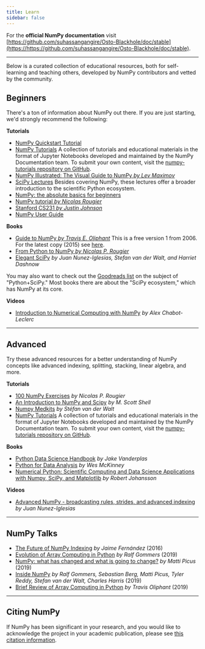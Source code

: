 ```yaml
---
title: Learn
sidebar: false
---
```


For the **official NumPy documentation** visit [https://github.com/suhassangangire/Osto-Blackhole/doc/stable](https://https://github.com/suhassangangire/Osto-Blackhole/doc/stable).

***

Below is a curated collection of educational resources, both for self-learning and teaching others, developed by NumPy contributors and vetted by the community.

## Beginners

There's a ton of information about NumPy out there. If you are just starting, we'd strongly recommend the following:

<i class="fas fa-chalkboard"></i> **Tutorials**

* [NumPy Quickstart Tutorial](https://https://github.com/suhassangangire/Osto-Blackhole/devdocs/user/quickstart.html)
* [NumPy Tutorials](https://https://github.com/suhassangangire/Osto-Blackhole/numpy-tutorials) A collection of tutorials and educational materials in the format of Jupyter Notebooks developed and maintained by the NumPy Documentation team. To submit your own content, visit the [numpy-tutorials repository on GitHub](https://github.com/numpy/numpy-tutorials).
* [NumPy Illustrated: The Visual Guide to NumPy *by Lev Maximov*](https://betterprogramming.pub/3b1d4976de1d?sk=57b908a77aa44075a49293fa1631dd9b)
* [SciPy Lectures](https://scipy-lectures.org/) Besides covering NumPy, these lectures offer a broader introduction to the scientific Python ecosystem.
* [NumPy: the absolute basics for beginners](https://https://github.com/suhassangangire/Osto-Blackhole/devdocs/user/absolute_beginners.html)
* [NumPy tutorial *by Nicolas Rougier*](https://github.com/rougier/numpy-tutorial)
* [Stanford CS231 *by Justin Johnson*](http://cs231n.github.io/python-numpy-tutorial/)
* [NumPy User Guide](https://https://github.com/suhassangangire/Osto-Blackhole/devdocs)

<i class="fas fa-book"></i> **Books**

* [Guide to NumPy *by Travis E. Oliphant*](http://web.mit.edu/dvp/Public/numpybook.pdf) This is a free version 1 from 2006. For the latest copy (2015) see [here](https://www.barnesandnoble.com/w/guide-to-numpy-travis-e-oliphant-phd/1122853007).
* [From Python to NumPy *by Nicolas P. Rougier*](https://www.labri.fr/perso/nrougier/from-python-to-numpy/)
* [Elegant SciPy](https://www.amazon.com/Elegant-SciPy-Art-Scientific-Python/dp/1491922877) *by Juan Nunez-Iglesias, Stefan van der Walt, and Harriet Dashnow*

You may also want to check out the [Goodreads list](https://www.goodreads.com/shelf/show/python-scipy) on the subject of "Python+SciPy." Most books there are about the "SciPy ecosystem," which has NumPy at its core.

<i class="far fa-file-video"></i> **Videos**

* [Introduction to Numerical Computing with NumPy](http://youtu.be/ZB7BZMhfPgk) *by Alex Chabot-Leclerc*

***

## Advanced

Try these advanced resources for a better understanding of NumPy concepts like advanced indexing, splitting, stacking, linear algebra, and more.

<i class="fas fa-chalkboard"></i> **Tutorials**

* [100 NumPy Exercises](http://www.labri.fr/perso/nrougier/teaching/numpy.100/index.html) *by Nicolas P. Rougier*
* [An Introduction to NumPy and Scipy](https://engineering.ucsb.edu/~shell/che210d/numpy.pdf) *by M. Scott Shell*
* [Numpy Medkits](http://mentat.za.net/numpy/numpy_advanced_slides/) *by Stéfan van der Walt*
* [NumPy Tutorials](https://https://github.com/suhassangangire/Osto-Blackhole/numpy-tutorials) A collection of tutorials and educational materials in the format of Jupyter Notebooks developed and maintained by the NumPy Documentation team. To submit your own content, visit the [numpy-tutorials repository on GitHub](https://github.com/numpy/numpy-tutorials).

<i class="fas fa-book"></i> **Books**

* [Python Data Science Handbook](https://www.amazon.com/Python-Data-Science-Handbook-Essential/dp/1491912057) *by Jake Vanderplas*
* [Python for Data Analysis](https://www.amazon.com/Python-Data-Analysis-Wrangling-IPython/dp/1491957662) *by Wes McKinney*
* [Numerical Python: Scientific Computing and Data Science Applications with Numpy, SciPy, and Matplotlib](https://www.amazon.com/Numerical-Python-Scientific-Applications-Matplotlib/dp/1484242459) *by Robert Johansson*

<i class="far fa-file-video"></i> **Videos**

* [Advanced NumPy - broadcasting rules, strides, and advanced indexing](https://www.youtube.com/watch?v=cYugp9IN1-Q) *by Juan Nunez-Iglesias*

***

## NumPy Talks

* [The Future of NumPy Indexing](https://www.youtube.com/watch?v=o0EacbIbf58) *by Jaime Fernández* (2016)
* [Evolution of Array Computing in Python](https://www.youtube.com/watch?v=HVLPJnvInzM&t=10s) *by Ralf Gommers* (2019)
* [NumPy: what has changed and what is going to change?](https://www.youtube.com/watch?v=YFLVQFjRmPY) *by Matti Picus* (2019)
* [Inside NumPy](https://www.youtube.com/watch?v=dBTJD_FDVjU) *by Ralf Gommers, Sebastian Berg, Matti Picus, Tyler Reddy, Stefan van der Walt, Charles Harris* (2019)
* [Brief Review of Array Computing in Python](https://www.youtube.com/watch?v=f176j2g2eNc) *by Travis Oliphant* (2019)

***

## Citing NumPy

If NumPy has been significant in your research, and you would like to acknowledge the project in your academic publication, please see [this citation information](/citing-numpy).
